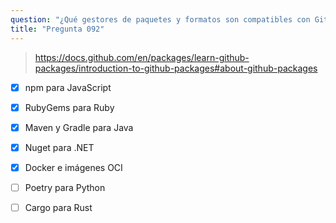 ```yaml
---
question: "¿Qué gestores de paquetes y formatos son compatibles con GitHub Packages? (Elige cinco.)"
title: "Pregunta 092"
---
```


> https://docs.github.com/en/packages/learn-github-packages/introduction-to-github-packages#about-github-packages
- [x] npm para JavaScript
- [x] RubyGems para Ruby
- [x] Maven y Gradle para Java
- [x] Nuget para .NET
- [x] Docker e imágenes OCI
- [ ] Poetry para Python
- [ ] Cargo para Rust

